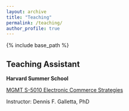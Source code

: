 ```yaml
---
layout: archive
title: "Teaching"
permalink: /teaching/
author_profile: true
---
```


{% include base_path %}

Teaching Assistant 
------

**Harvard Summer School**

[MGMT S-5010 Electronic Commerce Strategies](https://www.summer.harvard.edu/course-catalog/courses/electronic-commerce-strategies/34433?subjects=Management) 

Instructor: Dennis F. Galletta, PhD
